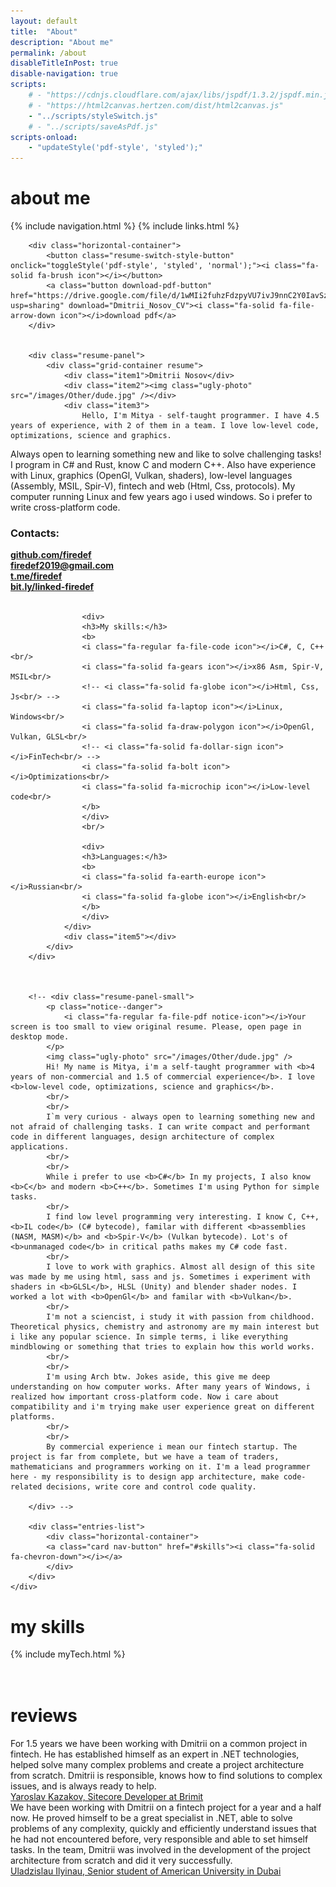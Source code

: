 ```yaml
---
layout: default
title:  "About"
description: "About me"
permalink: /about
disableTitleInPost: true
disable-navigation: true
scripts:
    # - "https://cdnjs.cloudflare.com/ajax/libs/jspdf/1.3.2/jspdf.min.js"
    # - "https://html2canvas.hertzen.com/dist/html2canvas.js"
    - "../scripts/styleSwitch.js"
    # - "../scripts/saveAsPdf.js"
scripts-onload: 
    - "updateStyle('pdf-style', 'styled');"
---
```

<div class="about-page-main">
    <div class="entries-list reveal">
        <h1 class="about-page-label firedef">about me</h1>
        {% include navigation.html %}
        {% include links.html %}


        <div class="horizontal-container">
            <button class="resume-switch-style-button" onclick="toggleStyle('pdf-style', 'styled', 'normal');"><i class="fa-solid fa-brush icon"></i></button>
            <a class="button download-pdf-button" href="https://drive.google.com/file/d/1wMIi2fuhzFdzpyVU7ivJ9nnC2Y0IavSz/view?usp=sharing" download="Dmitrii_Nosov_CV"><i class="fa-solid fa-file-arrow-down icon"></i>download pdf</a>
        </div>


        <div class="resume-panel">
            <div class="grid-container resume">
                <div class="item1">Dmitrii Nosov</div>
                <div class="item2"><img class="ugly-photo" src="/images/Other/dude.jpg" /></div>
                <div class="item3">
                    Hello, I'm Mitya - self-taught programmer. I have 4.5 years of experience, with 2 of them in a team. I love low-level code, optimizations, science and graphics.

Always open to learning something new and like to solve challenging tasks! I program in C# and Rust, know C and modern C++. Also have experience with Linux, graphics (OpenGl, Vulkan, shaders), low-level languages (Assembly, MSIL, Spir-V), fintech and web (Html, Css, protocols). My computer running Linux and few years ago i used windows. So i prefer to write cross-platform code.
                </div>
                <div class="item4">
                    <div>
                    <h3>Contacts:</h3>
                    <b>
                    <a href="https://github.com/firedef"><i class="fab fa-github noHover icon"></i>github.com/firedef<br/></a>
                    <a href="mailto://firedef2019@gmail.com"><i class="fa-solid fa-envelope-open-text noHover icon"></i>firedef2019@gmail.com<br/></a>
                    <a href="https://t.me/firedef"><i class="fab fa-telegram-plane noHover icon"></i>t.me/firedef<br/></a>
                    <a href="https://bit.ly/linked-firedef"><i class="fab fa-linkedin noHover icon"></i>bit.ly/linked-firedef<br/></a>
                    </b>
                    </div>
                    <br/>

                    <div>
                    <h3>My skills:</h3>
                    <b>
                    <i class="fa-regular fa-file-code icon"></i>C#, C, C++<br/>
                    <i class="fa-solid fa-gears icon"></i>x86 Asm, Spir-V, MSIL<br/>
                    <!-- <i class="fa-solid fa-globe icon"></i>Html, Css, Js<br/> -->
                    <i class="fa-solid fa-laptop icon"></i>Linux, Windows<br/>
                    <i class="fa-solid fa-draw-polygon icon"></i>OpenGl, Vulkan, GLSL<br/>
                    <!-- <i class="fa-solid fa-dollar-sign icon"></i>FinTech<br/> -->
                    <i class="fa-solid fa-bolt icon"></i>Optimizations<br/>
                    <i class="fa-solid fa-microchip icon"></i>Low-level code<br/>
                    </b>
                    </div>
                    <br/>

                    <div>
                    <h3>Languages:</h3>
                    <b>
                    <i class="fa-solid fa-earth-europe icon"></i>Russian<br/>
                    <i class="fa-solid fa-globe icon"></i>English<br/>
                    </b>
                    </div>
                </div>
                <div class="item5"></div>
            </div>
        </div>



        <!-- <div class="resume-panel-small">
            <p class="notice--danger">
                <i class="fa-regular fa-file-pdf notice-icon"></i>Your screen is too small to view original resume. Please, open page in desktop mode.
            </p>
            <img class="ugly-photo" src="/images/Other/dude.jpg" />
            Hi! My name is Mitya, i'm a self-taught programmer with <b>4 years of non-commercial and 1.5 of commercial experience</b>. I love <b>low-level code, optimizations, science and graphics</b>.
            <br/>
            <br/>
            I`m very curious - always open to learning something new and not afraid of challenging tasks. I can write compact and performant code in different languages, design architecture of complex applications.
            <br/>
            <br/>
            While i prefer to use <b>C#</b> In my projects, I also know <b>C</b> and modern <b>C++</b>. Sometimes I'm using Python for simple tasks.
            <br/>
            I find low level programming very interesting. I know C, C++, <b>IL code</b> (C# bytecode), familar with different <b>assemblies (NASM, MASM)</b> and <b>Spir-V</b> (Vulkan bytecode). Lot's of <b>unmanaged code</b> in critical paths makes my C# code fast.
            <br/>
            I love to work with graphics. Almost all design of this site was made by me using html, sass and js. Sometimes i experiment with shaders in <b>GLSL</b>, HLSL (Unity) and blender shader nodes. I worked a lot with <b>OpenGl</b> and familar with <b>Vulkan</b>.
            <br/>
            I'm not a sciencist, i study it with passion from childhood. Theoretical physics, chemistry and astronomy are my main interest but i like any popular science. In simple terms, i like everything mindblowing or something that tries to explain how this world works.
            <br/>
            <br/>
            I'm using Arch btw. Jokes aside, this give me deep understanding on how computer works. After many years of Windows, i realized how important cross-platform code. Now i care about compatibility and i'm trying make user experience great on different platforms.
            <br/>
            <br/>
            By commercial experience i mean our fintech startup. The project is far from complete, but we have a team of traders, mathematicians and programmers working on it. I'm a lead programmer here - my responsibility is to design app architecture, make code-related decisions, write core and control code quality. 
            
        </div> -->

        <div class="entries-list">
            <div class="horizontal-container">
            <a class="card nav-button" href="#skills"><i class="fa-solid fa-chevron-down"></i></a>
            </div>
        </div>
    </div>
</div>

<!-- <div class="about-page-main waypoint">
    <div class="entries-list reveal">
        <h1 class="about-page-label firedef">about me</h1>
        {% include navigation.html %}
        {% include links.html %}
        <div class="horizontal-container noHover nowrap card about-first">
            <img class="ugly-photo" src="/images/Other/dude.png" />
            <div class="about-text first">
Hi! My name is Mitya, i'm a self-taught programmer with <b>4 years of non-commercial and 1.5 of commercial experience</b>. I love <b>low-level code, optimizations, science and graphics</b>.
            </div>
        </div>
        <div class="horizontal-container noHover nowrap about-second">
            <div class="about-text second">
I`m very curious - always open to learning something new and not afraid of challenging tasks. I can write compact and performant code in different languages, design architecture of complex applications.
<br/>
<br/>
While i prefer to use <b>C#</b> In my projects, I also know <b>C</b> and modern <b>C++</b>. Sometimes I'm using Python for simple tasks.
<br/>
I find low level programming very interesting. I know C, C++, <b>IL code</b> (C# bytecode), familar with different <b>assemblies (NASM, MASM)</b> and <b>Spir-V</b> (Vulkan bytecode). Lot's of <b>unmanaged code</b> in critical paths makes my C# code fast.
<br/>
I love to work with graphics. Almost all design of this site was made by me using html, sass and js. Sometimes i experiment with shaders in <b>GLSL</b>, HLSL (Unity) and blender shader nodes. I worked a lot with <b>OpenGl</b> and familar with <b>Vulkan</b>.
<br/>
I'm not a sciencist, i study it with passion from childhood. Theoretical physics, chemistry and astronomy are my main interest but i like any popular science. In simple terms, i like everything mindblowing or something that tries to explain how this world works.
            </div>
        </div>
        <div class="horizontal-container noHover nowrap about-third">
            <div class="about-text third">
I'm using Arch btw. Jokes aside, this give me deep understanding on how computer works. After many years of Windows, i realized how important cross-platform code. Now i care about compatibility and i'm trying make user experience great on different platforms.
<br/>
<br/>
By commercial experience i mean our fintech startup. The project is far from complete, but we have a team of traders, mathematicians and programmers working on it. I'm a lead programmer here - my responsibility is to design app architecture, make code-related decisions, write core and control code quality. 

            </div>
        </div>
        <div class="entries-list">
            <div class="horizontal-container">
            <a class="card nav-button" href="#skills"><i class="fa-solid fa-chevron-down"></i></a>
            </div>
        </div>
    </div>
</div> -->

<div class="about-page-skills waypoint">
    <h1 id="skills" class="about-page-label skills">my skills</h1>
    <div class="entries-list reveal">      
        {% include myTech.html %}
    </div>
    <br/>
    <br/>
    <h1 class="about-page-label reviews">reviews</h1>
    <div class="entries-list reveal">      
        <div class="vertical-container nowrap card yellow review">
            <div class="review-text quote-text">
For 1.5 years we have been working with Dmitrii on a common project in fintech. He has established himself as an expert in .NET technologies, helped solve many complex problems and create a project architecture from scratch. Dmitrii is responsible, knows how to find solutions to complex issues, and is always ready to help.
            </div>
            <a class="review-text-sub" href="https://www.linkedin.com/feed/update/urn:li:activity:6968080111396937728/">
Yaroslav Kazakov, Sitecore Developer at Brimit
            </a>
        </div>
        <div class="vertical-container nowrap card yellow review">
            <div class="review-text quote-text">
We have been working with Dmitrii on a fintech project for a year and a half now. He proved himself to be a great specialist in .NET, able to solve problems of any complexity, quickly and efficiently understand issues that he had not encountered before, very responsible and able to set himself tasks. In the team, Dmitrii was involved in the development of the project architecture from scratch and did it very successfully.
            </div>
            <a class="review-text-sub" href="https://www.linkedin.com/feed/update/urn:li:activity:6977589346174418944/">
Uladzislau Ilyinau, Senior student of American University in Dubai
            </a>
        </div>
    </div>
</div>

<div class="about-page-end waypoint">
</div>
